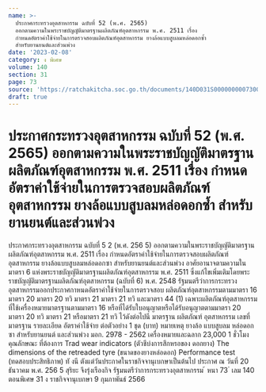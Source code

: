 ```yaml
---
name: >-
  ประกาศกระทรวงอุตสาหกรรม ฉบับที่ 52 (พ.ศ. 2565)
  ออกตามความในพระราชบัญญัติมาตรฐานผลิตภัณฑ์อุตสาหกรรม พ.ศ. 2511 เรื่อง
  กำหนดอัตราค่าใช้จ่ายในการตรวจสอบผลิตภัณฑ์อุตสาหกรรม ยางล้อแบบสูบลมหล่อดอกซ้ำ
  สำหรับยานยนต์และส่วนพ่วง
date: '2023-02-08'
category: ง พิเศษ
volume: 140
section: 31
page: 73
source: 'https://ratchakitcha.soc.go.th/documents/140D031S0000000007300.pdf'
draft: true
---
```


# ประกาศกระทรวงอุตสาหกรรม ฉบับที่ 52 (พ.ศ. 2565) ออกตามความในพระราชบัญญัติมาตรฐานผลิตภัณฑ์อุตสาหกรรม พ.ศ. 2511 เรื่อง กำหนดอัตราค่าใช้จ่ายในการตรวจสอบผลิตภัณฑ์อุตสาหกรรม ยางล้อแบบสูบลมหล่อดอกซ้ำ สำหรับยานยนต์และส่วนพ่วง

ประกาศกระทรวงอุตสาหกรรม ฉบับที่ 5 2 (พ.ศ. 256 5) ออกตามความในพระราชบัญญัติมาตรฐานผลิตภัณฑ์อุตสาหกรรม พ.ศ. 2511 เรื่อง กำหนดอัตราค่าใช้จ่ายในการตรวจสอบผลิตภัณฑ์อุตสาหกรรม ยางล้อแบบสูบลมหล่อดอกซา สำหรับยานยนต์และส่วนพ่วง อาศัยอานาจตามความในมาตรา 6 แห่งพระราชบัญญัติมาตรฐานผลิตภัณฑ์อุตสาหกรรม พ.ศ. 2511 ซึ่งแก้ไขเพิ่มเติมโดยพระราชบัญญัติมาตรฐานผลิตภัณฑ์อุตสาหกรรม (ฉบับที่ 6) พ.ศ. 2548 รัฐมนตรีว่าการกระทรวงอุตสาหกรรมออกประกาศกาหนดอัตราค่าใช้จ่ายในการตรวจสอบ ผลิตภัณฑ์อุตสาหกรรมตามมาตรา 16 มาตรา 20 มาตรา 20 ทวิ มาตรา 21 มาตรา 21 ทวิ และมาตรา 44 (1) เฉพาะผลิตภัณฑ์อุตสาหกรรมที่ใช้เครื่องหมายมาตรฐานตามมาตรา 16 หรือที่ได้รับใบอนุญาตหรือได้รับอนุญาตตามมาตรา 20 มาตรา 20 ทวิ มาตรา 21 หรือมาตรา 21 ทวิ ไว้ดังต่อไปนี มาตรฐาน ผลิตภัณฑ์ อุตสาหกรรม เลขที่ มาตรฐาน รายละเอียด อัตราค่าใช้จ่าย ต่อตัวอย่าง 1 ชุด (บาท) หมายเหตุ ยางล้อ แบบสูบลม หล่อดอกซา สำหรับยานยนต์ และส่วนพ่วง มอก. 2978 - 2562 เครื่องหมายและฉลาก 23,000 1 ชั่วโมง คุณลักษณะ ที่ต้องการ Trad wear indicators (ตัวชีบ่งการสึกหรอของ ดอกยาง) The dimensions of the retreaded tyre (ขนาดของยางหล่อดอก) Performance test (ทดสอบประสิทธิภาพ) ทั งนี ตังแต่วันประกาศในราชกิจจานุเบกษาเป็นต้นไป ประกาศ ณ วันที่ 20 ธันวาคม พ.ศ. 256 5 สุริยะ จึงรุ่งเรืองกิจ รัฐมนตรีว่าการกระทรวงอุตสาหกรรม ้ หนา 73 ่ เลม 140 ตอนพิเศษ 31 ง ราชกิจจานุเบกษา 9 กุมภาพันธ์ 2566
